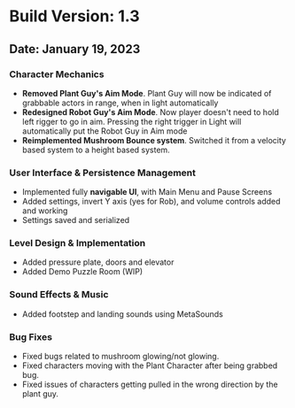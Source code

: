 # Build Version: 1.3

## Date: January 19, 2023

### Character Mechanics

- **Removed Plant Guy's Aim Mode**. Plant Guy will now be indicated of grabbable actors in range, when in light automatically
- **Redesigned Robot Guy's Aim Mode**. Now player doesn't need to hold left rigger to go in aim. Pressing the right trigger in Light will automatically put the Robot Guy in Aim mode
- **Reimplemented Mushroom Bounce system**. Switched it from a velocity based system to a height based system.

### User Interface & Persistence Management

- Implemented fully **navigable UI**, with Main Menu and Pause Screens
- Added settings, invert Y axis (yes for Rob), and volume controls added and working
- Settings saved and serialized
  
### Level Design & Implementation

- Added pressure plate, doors and elevator
- Added Demo Puzzle Room (WIP)

### Sound Effects & Music

- Added footstep and landing sounds using MetaSounds

### Bug Fixes

- Fixed bugs related to mushroom glowing/not glowing.
- Fixed characters moving with the Plant Character after being grabbed bug.
- Fixed issues of characters getting pulled in the wrong direction by the plant guy.
  
